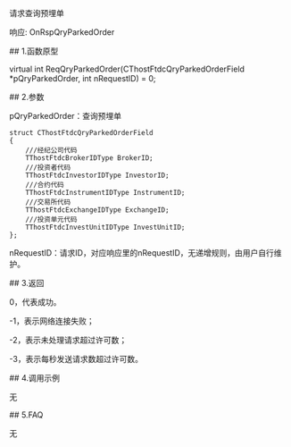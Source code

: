 <p>请求查询预埋单</p>
<p>响应: OnRspQryParkedOrder</p>
<span class="anchor" id="baf48873-4363-4460-8352-69c78aab9dba"></span>
## 1.函数原型
<p>virtual int ReqQryParkedOrder(CThostFtdcQryParkedOrderField *pQryParkedOrder, int nRequestID) = 0;</p>
<span class="anchor" id="be8bc1fa-c9b6-406b-a524-f8f2ec21ed48"></span>
## 2.参数
<p>pQryParkedOrder：查询预埋单</p>
<pre><code>struct CThostFtdcQryParkedOrderField
{
    ///经纪公司代码
    TThostFtdcBrokerIDType BrokerID;
    ///投资者代码
    TThostFtdcInvestorIDType InvestorID;
    ///合约代码
    TThostFtdcInstrumentIDType InstrumentID;
    ///交易所代码
    TThostFtdcExchangeIDType ExchangeID;
    ///投资单元代码
    TThostFtdcInvestUnitIDType InvestUnitID;
};
</code></pre>
<p>nRequestID：请求ID，对应响应里的nRequestID，无递增规则，由用户自行维护。</p>
<span class="anchor" id="25f6de44-0330-4f6a-b0db-656bbba14127"></span>
## 3.返回
<p>0，代表成功。</p>
<p>-1，表示网络连接失败；</p>
<p>-2，表示未处理请求超过许可数；</p>
<p>-3，表示每秒发送请求数超过许可数。</p>
<span class="anchor" id="fca373ab-1371-4fcf-9768-7e91056223f3"></span>
## 4.调用示例
<p>无</p>
<span class="anchor" id="72b5b2e7-71c7-4f0c-99db-eae30b72c05a"></span>
## 5.FAQ
<p>无</p>
